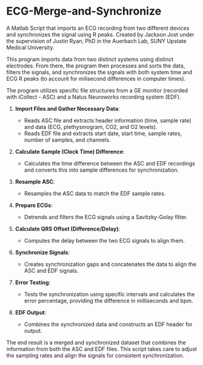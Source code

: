 # ECG-Merge-and-Synchronize
A Matlab Script that imports an ECG recording from two different devices and synchronizes the signal using R peaks.
Created by Jackson Jost under the supervision of Justin Ryan, PhD in the Auerbach Lab, SUNY Upstate Medical University.

This program imports data from two distinct systems using distinct electrodes. From there, the program then processes and sorts the data, filters the signals, and synchronizes the signals with both system time and ECG R peaks (to account for milisecond differences in computer times).

The program utilizes specific file structures from a GE monitor (recorded with iCollect - ASC) and a Natus Neuroworks recording system (EDF). 

1. **Import Files and Gather Necessary Data**: 
   - Reads ASC file and extracts header information (time, sample rate) and data (ECG, plethysmogram, CO2, and O2 levels).
   - Reads EDF file and extracts start date, start time, sample rates, number of samples, and channels.

2. **Calculate Sample (Clock Time) Difference**: 
   - Calculates the time difference between the ASC and EDF recordings and converts this into sample differences for synchronization.

3. **Resample ASC**: 
   - Resamples the ASC data to match the EDF sample rates.

4. **Prepare ECGs**: 
   - Detrends and filters the ECG signals using a Savitzky-Golay filter.

5. **Calculate QRS Offset (Difference/Delay)**:
   - Computes the delay between the two ECG signals to align them.

6. **Synchronize Signals**: 
   - Creates synchronization gaps and concatenates the data to align the ASC and EDF signals.

7. **Error Testing**: 
   - Tests the synchronization using specific intervals and calculates the error percentage, providing the difference in milliseconds and bpm.

8. **EDF Output**: 
   - Combines the synchronized data and constructs an EDF header for output.

The end result is a merged and synchronized dataset that combines the information from both the ASC and EDF files. This script takes care to adjust the sampling rates and align the signals for consistent synchronization.
